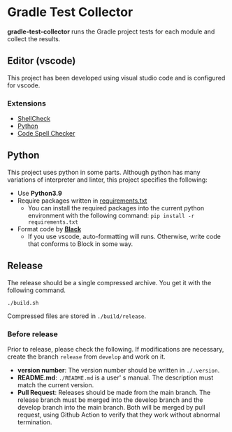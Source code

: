 # Gradle Test Collector

**gradle-test-collector** runs the Gradle project tests for each module and collect the results.


## Editor (vscode)

This project has been developed using visual studio code and is configured for vscode.

### Extensions

- [ShellCheck](https://marketplace.visualstudio.com/items?itemName=timonwong.shellcheck)
- [Python](https://marketplace.visualstudio.com/items?itemName=ms-python.python)
- [Code Spell Checker](https://marketplace.visualstudio.com/items?itemName=streetsidesoftware.code-spell-checker)

## Python

This project uses python in some parts. Although python has many variations of interpreter and linter, this project specifies the following:

- Use **Python3.9**
- Require packages written in [requirements.txt](requirements.txt)
  - You can install the required packages into the current python environment with the following command: `pip install -r requirements.txt`
- Format code by **[Black](https://black.readthedocs.io/en/stable/)**
  - If you use vscode, auto-formatting will runs. Otherwise, write code that conforms to Block in some way.


## Release

The release should be a single compressed archive. You get it with the following command.

```shell
./build.sh
```

Compressed files are stored in `./build/release`.

### Before release

Prior to release, please check the following. If modifications are necessary, create the branch `release` from `develop` and work on it.

- **version number**: The version number should be written in `./.version`.
- **README.md**: `./README.md` is a user' s manual. The description must match the current version.
- **Pull Request**: Releases should be made from the main branch. The release branch must be merged into the develop branch and the develop branch into the main branch. Both will be merged by pull request, using Github Action to verify that they work without abnormal termination.
